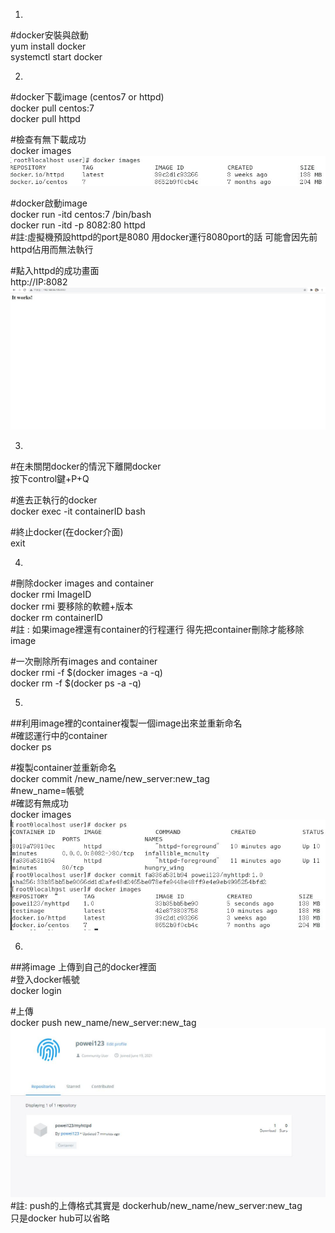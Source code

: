 1.  
#docker安裝與啟動  
yum install docker  
systemctl start docker  

2.  
#docker下載image (centos7 or httpd)  
docker pull centos:7   
docker pull httpd  

#檢查有無下載成功  
docker images  
![image](https://github.com/sleepy9487/linux1/blob/master/linux%20images/docker%20image.JPG)  

#docker啟動image  
docker run -itd centos:7 /bin/bash  
docker run -itd -p 8082:80 httpd  
#註:虛擬機預設httpd的port是8080 用docker運行8080port的話 可能會因先前httpd佔用而無法執行   

#點入httpd的成功畫面  
http://IP:8082  
![image](https://github.com/sleepy9487/linux1/blob/master/linux%20images/docker%20httpd.JPG)  

3.  
#在未關閉docker的情況下離開docker  
按下control鍵+P+Q  

#進去正執行的docker  
docker exec -it containerID bash  

#終止docker(在docker介面)  
exit  

4.  
#刪除docker images and container  
docker rmi ImageID  
docker rmi 要移除的軟體+版本  
docker rm containerID  
#註 : 如果image裡還有container的行程運行 得先把container刪除才能移除image  

#一次刪除所有images and container  
docker rmi -f $(docker images -a -q)  
docker rm -f $(docker ps -a -q)  

5.  
##利用image裡的container複製一個image出來並重新命名  
#確認運行中的container  
docker ps  

#複製container並重新命名  
docker commit /new_name/new_server:new_tag  
#new_name=帳號  
#確認有無成功  
docker images  
![image](https://github.com/sleepy9487/linux1/blob/master/linux%20images/docker%20commit.JPG)  

6.  
##將image 上傳到自己的docker裡面  
#登入docker帳號  
docker login  

#上傳  
docker push new_name/new_server:new_tag  
![image](https://github.com/sleepy9487/linux1/blob/master/linux%20images/docker%20push%202.JPG)  
#註: push的上傳格式其實是 dockerhub/new_name/new_server:new_tag  
只是docker hub可以省略  
